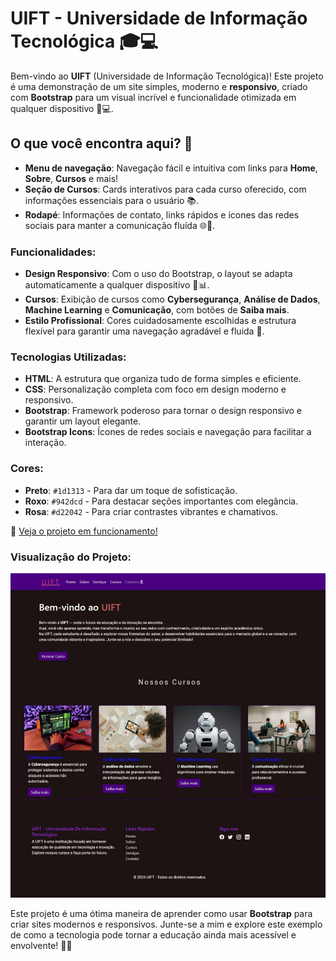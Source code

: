 # UIFT - Universidade de Informação Tecnológica 🎓💻

Bem-vindo ao **UIFT** (Universidade de Informação Tecnológica)! Este projeto é uma demonstração de um site simples, moderno e **responsivo**, criado com **Bootstrap** para um visual incrível e funcionalidade otimizada em qualquer dispositivo 📱💻.

## O que você encontra aqui? 🤔

- **Menu de navegação**: Navegação fácil e intuitiva com links para **Home**, **Sobre**, **Cursos** e mais!
- **Seção de Cursos**: Cards interativos para cada curso oferecido, com informações essenciais para o usuário 📚.
- **Rodapé**: Informações de contato, links rápidos e ícones das redes sociais para manter a comunicação fluída 🌐🔗.
  
### Funcionalidades:

- **Design Responsivo**: Com o uso do Bootstrap, o layout se adapta automaticamente a qualquer dispositivo 📱📊.
- **Cursos**: Exibição de cursos como **Cybersegurança**, **Análise de Dados**, **Machine Learning** e **Comunicação**, com botões de **Saiba mais**.
- **Estilo Profissional**: Cores cuidadosamente escolhidas e estrutura flexível para garantir uma navegação agradável e fluida 🎨.

### Tecnologias Utilizadas:
- **HTML**: A estrutura que organiza tudo de forma simples e eficiente.
- **CSS**: Personalização completa com foco em design moderno e responsivo.
- **Bootstrap**: Framework poderoso para tornar o design responsivo e garantir um layout elegante.
- **Bootstrap Icons**: Ícones de redes sociais e navegação para facilitar a interação.

### Cores:
- **Preto**: `#1d1313` - Para dar um toque de sofisticação.
- **Roxo**: `#942dcd` - Para destacar seções importantes com elegância.
- **Rosa**: `#d22042` - Para criar contrastes vibrantes e chamativos.

🔗 [Veja o projeto em funcionamento!](https://github.com/moisesvinicius/project-bootstrap)  

### Visualização do Projeto:
![UIFT Projeto](https://github.com/moisesvinicius/project-bootstrap/blob/main/projeto-front-end/Captura%20de%20tela_20-11-2024_12570_.jpeg)

Este projeto é uma ótima maneira de aprender como usar **Bootstrap** para criar sites modernos e responsivos. Junte-se a mim e explore este exemplo de como a tecnologia pode tornar a educação ainda mais acessível e envolvente! 🌟🚀
